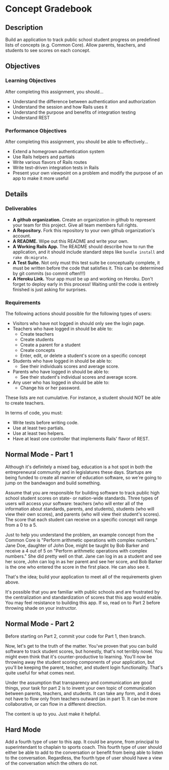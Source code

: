 # Concept Gradebook

## Description

Build an application to track public school student progress on predefined lists of concepts (e.g. Common Core).  Allow parents, teachers, and students to see scores on each concept.

## Objectives

### Learning Objectives

After completing this assignment, you should...

* Understand the difference between authentication and authorization
* Understand the session and how Rails uses it
* Understand the purpose and benefits of integration testing
* Understand REST

### Performance Objectives

After completing this assignment, you should be able to effectively...

* Extend a homegrown authentication system
* Use Rails helpers and partials
* Write various flavors of Rails routes
* Write test-driven integration tests in Rails
* Present your own viewpoint on a problem and modify the purpose of an app to make it more useful

## Details

### Deliverables

* **A github organization.** Create an organization in github to represent your team for this project.  Give all team members full rights.
* **A Repository.** Fork this repository to your own github organization's account.
* **A README.** Wipe out this README and write your own.
* **A Working Rails App.** The README should describe how to run the application, and it should include standard steps like `bundle install` and `rake db:migrate`.
* **A Test Suite.** Not only must this test suite be conceptually complete, it must be written before the code that satisfies it.  This can be determined by git commits (so commit often!!!)
* **A Heroku Link.** Your app must be up and working on Heroku. Don't forget to deploy early in this process!  Waiting until the code is entirely finished is just asking for surprises.

### Requirements

The following actions should possible for the following types of users:

* Visitors who have not logged in should only see the login page.
* Teachers who have logged in should be able to:
  * Create teachers
  * Create students
  * Create a parent for a student
  * Create concepts
  * Enter, edit, or delete a student's score on a specific concept
* Students who have logged in should be able to:
  * See their individuals scores and average score.
* Parents who have logged in should be able to:
  * See their student's individual scores and average score.
* Any user who has logged in should be able to:
  * Change his or her password.

These lists are not cumulative.  For instance, a student should NOT be able to create teachers.

In terms of code, you must:

* Write tests before writing code.
* Use at least two partials.
* Use at least two helpers.
* Have at least one controller that implements Rails' flavor of REST.

## Normal Mode - Part 1

Although it's definitely a mixed bag, education is a hot spot in both the entrepreneural community and in legislatures these days.  Startups are being funded to create all manner of education software, so we're going to jump on the bandwagon and build something.

Assume that you are responsible for building software to track public high school student scores on state- or nation-wide standards.  Three types of users will access your software: teachers (who will enter all of the information about standards, parents, and students), students (who will view their own scores), and parents (who will view their student's scores).  The score that each student can receive on a specific concept will range from a 0 to a 5.

Just to help you understand the problem, an example concept from the Common Core is "Perform arithmetic operations with complex numbers."  Jane Doe, daughter of John Doe, might be taught by Bob Barker and receive a 4 out of 5 on "Perform arithmetic operations with complex numbers."  She did pretty well on that.  Jane can log in as a student and see her score, John can log in as her parent and see her score, and Bob Barker is the one who entered the score in the first place.  He can also see it.

That's the idea; build your application to meet all of the requirements given above.

It's possible that you are familiar with public schools and are frustrated by the centralization and standardization of scores that this app would enable.  You may feel resistance to building this app.  If so, read on to Part 2 before throwing shade on your instructor.

## Normal Mode - Part 2

Before starting on Part 2, commit your code for Part 1, then branch.

Now, let's get to the truth of the matter.  You've proven that you can build software to track student scores, but honestly, that's not terribly novel.  You might even think that it's counter-productive to learning.  You'll now be throwing away the student scoring components of your application, but you'll be keeping the parent, teacher, and student login functionality.  That's quite useful for what comes next.

Under the assumption that transparency and communication are good things, your task for part 2 is to invent your own topic of communication between parents, teachers, and students.  It can take any form, and it does not have to flow only from teachers outward (as in part 1).  It can be more collaborative, or can flow in a different direction.

The content is up to you.  Just make it helpful.

## Hard Mode

Add a fourth type of user to this app.  It could be anyone, from principal to superintendant to chaplain to sports coach.  This fourth type of user should either be able to add to the conversation or benefit from being able to listen to the conversation.  Regardless, the fourth type of user should have a view of the conversation which the others do not.

